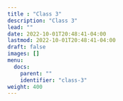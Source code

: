 ```yaml
---
title : "Class 3"
description: "Class 3"
lead: ""
date: 2022-10-01T20:48:41-04:00
lastmod: 2022-10-01T20:48:41-04:00
draft: false
images: []
menu:
  docs:
    parent: ""
    identifier: "class-3"
weight: 400
---
```

